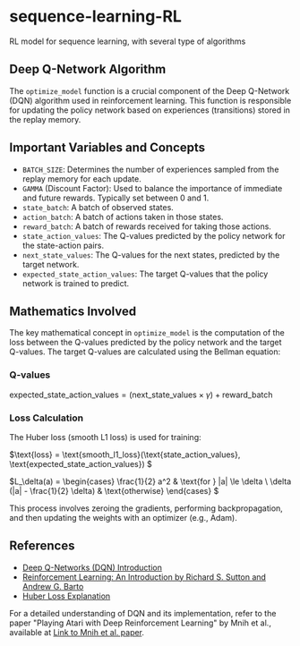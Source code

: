 # sequence-learning-RL
RL model for sequence learning, with several type of algorithms

## Deep Q-Network Algorithm
The `optimize_model` function is a crucial component of the Deep Q-Network (DQN) algorithm used in reinforcement learning. This function is responsible for updating the policy network based on experiences (transitions) stored in the replay memory.

## Important Variables and Concepts

- `BATCH_SIZE`: Determines the number of experiences sampled from the replay memory for each update.
- `GAMMA` (Discount Factor): Used to balance the importance of immediate and future rewards. Typically set between 0 and 1.
- `state_batch`: A batch of observed states.
- `action_batch`: A batch of actions taken in those states.
- `reward_batch`: A batch of rewards received for taking those actions.
- `state_action_values`: The Q-values predicted by the policy network for the state-action pairs.
- `next_state_values`: The Q-values for the next states, predicted by the target network.
- `expected_state_action_values`: The target Q-values that the policy network is trained to predict.

## Mathematics Involved

The key mathematical concept in `optimize_model` is the computation of the loss between the Q-values predicted by the policy network and the target Q-values. The target Q-values are calculated using the Bellman equation:

### Q-values 
$\text{expected\_state\_action\_values} = (\text{next\_state\_values} \times \gamma) + \text{reward\_batch}$

### Loss Calculation

The Huber loss (smooth L1 loss) is used for training:

$\text{loss} = \text{smooth\_l1\_loss}(\text{state\_action\_values}, \text{expected\_state\_action\_values})
$

$L_\delta(a) =
\begin{cases}
\frac{1}{2} a^2 & \text{for } |a| \le \delta \\
\delta (|a| - \frac{1}{2} \delta) & \text{otherwise}
\end{cases}
$


This process involves zeroing the gradients, performing backpropagation, and then updating the weights with an optimizer (e.g., Adam).

## References

- [Deep Q-Networks (DQN) Introduction](https://example-link-to-dqn-intro.com)
- [Reinforcement Learning: An Introduction by Richard S. Sutton and Andrew G. Barto](https://example-link-to-sutton-barto-book.com)
- [Huber Loss Explanation](https://example-link-to-huber-loss.com)

For a detailed understanding of DQN and its implementation, refer to the paper "Playing Atari with Deep Reinforcement Learning" by Mnih et al., available at [Link to Mnih et al. paper](https://example-link-to-mnih-paper.com).


